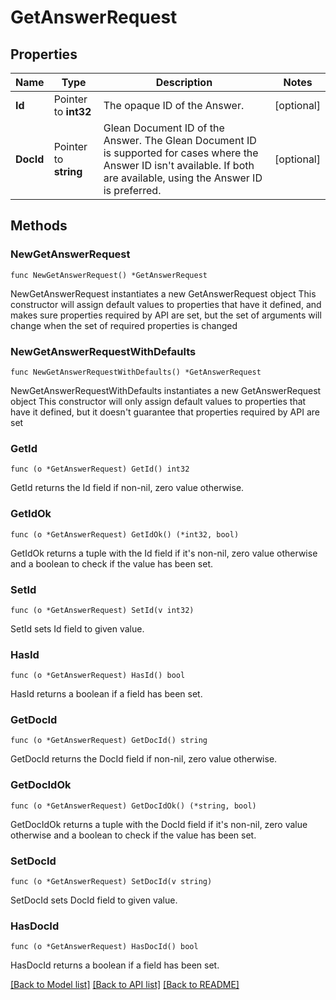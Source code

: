 # GetAnswerRequest

## Properties

Name | Type | Description | Notes
------------ | ------------- | ------------- | -------------
**Id** | Pointer to **int32** | The opaque ID of the Answer. | [optional] 
**DocId** | Pointer to **string** | Glean Document ID of the Answer. The Glean Document ID is supported for cases where the Answer ID isn&#39;t available. If both are available, using the Answer ID is preferred. | [optional] 

## Methods

### NewGetAnswerRequest

`func NewGetAnswerRequest() *GetAnswerRequest`

NewGetAnswerRequest instantiates a new GetAnswerRequest object
This constructor will assign default values to properties that have it defined,
and makes sure properties required by API are set, but the set of arguments
will change when the set of required properties is changed

### NewGetAnswerRequestWithDefaults

`func NewGetAnswerRequestWithDefaults() *GetAnswerRequest`

NewGetAnswerRequestWithDefaults instantiates a new GetAnswerRequest object
This constructor will only assign default values to properties that have it defined,
but it doesn't guarantee that properties required by API are set

### GetId

`func (o *GetAnswerRequest) GetId() int32`

GetId returns the Id field if non-nil, zero value otherwise.

### GetIdOk

`func (o *GetAnswerRequest) GetIdOk() (*int32, bool)`

GetIdOk returns a tuple with the Id field if it's non-nil, zero value otherwise
and a boolean to check if the value has been set.

### SetId

`func (o *GetAnswerRequest) SetId(v int32)`

SetId sets Id field to given value.

### HasId

`func (o *GetAnswerRequest) HasId() bool`

HasId returns a boolean if a field has been set.

### GetDocId

`func (o *GetAnswerRequest) GetDocId() string`

GetDocId returns the DocId field if non-nil, zero value otherwise.

### GetDocIdOk

`func (o *GetAnswerRequest) GetDocIdOk() (*string, bool)`

GetDocIdOk returns a tuple with the DocId field if it's non-nil, zero value otherwise
and a boolean to check if the value has been set.

### SetDocId

`func (o *GetAnswerRequest) SetDocId(v string)`

SetDocId sets DocId field to given value.

### HasDocId

`func (o *GetAnswerRequest) HasDocId() bool`

HasDocId returns a boolean if a field has been set.


[[Back to Model list]](../README.md#documentation-for-models) [[Back to API list]](../README.md#documentation-for-api-endpoints) [[Back to README]](../README.md)


